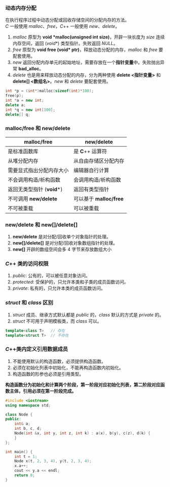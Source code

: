 ### 动态内存分配
在执行程序过程中动态分配或回收存储空间的分配内存的方法。   
$C$ 一般使用 $malloc、free$，$C$++ 一般使用 $new、delete$。
1. $malloc$ 原型为 **void \*malloc(unsigned int size)**，开辟一块长度为 $size$ 连续内存空间，返回 $(void*)$ 类型指针。失败返回 $NULL$。
2. $free$ 原型为 **void free (void\* ptr)**，释放动态分配的内存，$malloc$ 和 $free$ 要配套使用。
3. $new$ 返回分配内存单元的起始地址，需要存放在一个**指针变量**中。失败抛出异常 **bad_alloc**。
4. $delete$ 也是用来释放动态分配的内存，分为两种使用 **delete <指针变量>** 和 **delete[] <数组名>**。$new$ 和 $delete$ 要配套使用。
```cpp
int *p = (int*)malloc(sizeof(int)*100);
free(p);
int *a = new int;
delete a;
int *q = new int[100];
delete[] q;
```

### malloc/free 和 new/delete
| **malloc/free**            | **new/delete**           |
| -------------------------- | ------------------------ |
| 是标准函数库               | 是 **C**++ 运算符        |
| 从堆分配内存               | 从自由存储区分配内存     |
| 需要显式指出分配内存大小   | 编辑器自行计算           |
| 不会调用构造/析构函数      | 会调用构造/析构函数      |
| 返回无类型指针 (**void***) | 返回有类型指针           |
| 不可调用 **new/delete**    | 可以基于 **malloc/free** |
| 不可被重载                 | 可以被重载               |

### new/delete 和 new[]/delete[]
1. **new/delete** 是对分配/回收单个对象指针的处理。
2. **new[]/delete[]** 是对分配/回收对象数组指针的处理。
3. **new[]** 开辟的数组空间会多 4 字节来存放数组大小

### $C$++ 类的访问权限
1. $public:$ 公有的，可以被任意对象访问。
2. $protected:$ 受保护的，只允许本类和子类的成员函数访问。
3. $private:$ 私有的，只允许本类的成员函数访问。

### $struct$ 和 $class$ 区别
1. $struct$ 成员、继承方式默认都是 $public$ 的，$class$ 默认的方式是 $private$ 的。
2. $struct$ 不可用于声明模板类，而 $class$ 可以。
```cpp
template<class T>   // 存在
template<struct T>  // 不存在
```

### $C$++类内定义引用数据成员
1. 不能使用默认的构造函数，必须提供构造函数。
2. 必须在初始化列表中初始化，不能再构造函数内初始化。
3. 构造函数的形参也必须是引用类型。

**构造函数分为初始化和计算两个阶段，第一阶段对应初始化列表，第二阶段对应函数主体，引用必须在第一阶段完成。**
```cpp
#include <iostream>
using namespace std;

class Node {
public:
	int& a;
	int b, c, d;
	Node(int &x, int y, int z, int k) : a(x), b(y), c(z), d(k) {
	}
};

int main() {
	int t = 1;
	Node x(t, 2, 3, 4), y(t, 2, 3, 4);
	x.a++;
	cout << y.a << endl;
	return 0;
}
```

